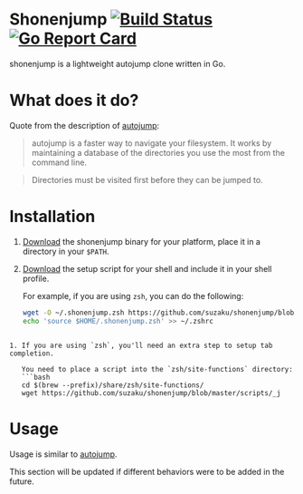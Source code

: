 # Shonenjump [![Build Status](https://travis-ci.org/suzaku/shonenjump.svg?branch=master)](https://travis-ci.org/suzaku/shonenjump) [![Go Report Card](https://goreportcard.com/badge/github.com/suzaku/shonenjump)](https://goreportcard.com/report/github.com/suzaku/shonenjump)

shonenjump is a lightweight autojump clone written in Go.

# What does it do?

Quote from the description of [autojump](https://github.com/wting/autojump/):

> autojump is a faster way to navigate your filesystem. It works by maintaining a database of the directories you use the most from the command line.

> Directories must be visited first before they can be jumped to.

# Installation

1. [Download](https://github.com/suzaku/shonenjump/releases) the shonenjump binary for your platform, place it in a directory in your `$PATH`.
1. [Download](https://github.com/suzaku/shonenjump/blob/master/scripts/) the setup script for your shell and include it in your shell profile.

   For example, if you are using `zsh`, you can do the following:
    
   ```bash
   wget -O ~/.shonenjump.zsh https://github.com/suzaku/shonenjump/blob/master/scripts/shonenjump.zsh
   echo 'source $HOME/.shonenjump.zsh' >> ~/.zshrc
```

1. If you are using `zsh`, you'll need an extra step to setup tab completion.

   You need to place a script into the `zsh/site-functions` directory:
   ```bash
   cd $(brew --prefix)/share/zsh/site-functions/
   wget https://github.com/suzaku/shonenjump/blob/master/scripts/_j
   ```

# Usage

Usage is similar to [autojump](https://github.com/wting/autojump/#usage).

This section will be updated if different behaviors were to be added in the future.
